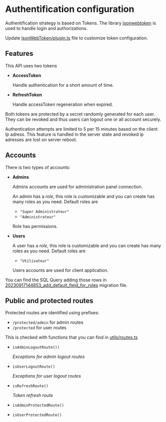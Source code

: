 # Authentification configuration

Authentification strategy is based on Tokens. The library [jsonwebtoken](https://github.com/auth0/node-jsonwebtoken) is used to handle login and authorizations.

Update [jsonWebToken/plugin.ts](../src/plugins/jsonWebToken/plugin.ts) file to customize token configuration.

## Features

This API uses two tokens

-   **AccessToken**

    Handle authentication for a short amount of time.

-   **RefreshToken**

    Handle accessToken regeneration when expired.

Both tokens are protected by a secret randomly generated for each user. They can be revoked and thus users can logout one or all account securely.

Authentication attempts are limited to 5 per 15 minutes based on the client Ip adress. This feature is handled in the server state and revoked ip adresses are lost on server reboot.

## Accounts

There is two types of accounts:

-   **Admins**

    Admins accounts are used for administration panel connection.

    An admin has a _role_, this role is customizable and you can create has many roles as you need. Default roles are

    -   `"Super Administrateur"`
    -   `"Administrateur"`

    Role has permissions.

-   **Users**

    A user has a _role_, this role is customizable and you can create has many roles as you need. Default roles are

    -   `"Utilisateur"`

    Users accounts are used for client application.

You can find the SQL Query adding those rows in [20230917144853_add_default_field_for_roles](../prisma/migrations/20230917144853_add_default_field_for_roles/migration.sql) migration file.

## Public and protected routes

Protected routes are identified using prefixes:

-   `/protected/admin` for admin routes
-   `/protected` for user routes

This is checked with functions that you can find in [utils/routes.ts](../src/utils/publicRoutes.ts)

-   `isAdminLogoutRoute())`

    _Exceptions for admin logout routes_

-   `isUserLogoutRoute()`

    _Exceptions for user logout routes_

-   `isRefreshRoute()`

    _Token refresh route_

-   `isAdminProtectedRoute()`
-   `isUserProtectedRoute()`
